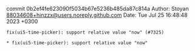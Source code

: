 commit 0b2ef4fe623090f5034b67e5236b485da87c814a
Author: Stoyan <88034608+hinzzx@users.noreply.github.com>
Date:   Tue Jul 25 16:48:48 2023 +0300

    fix(ui5-time-picker): support relative value "now" (#7325)
    
    * fix(ui5-time-picker): support relative value "now"
